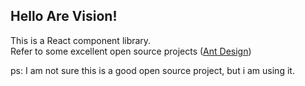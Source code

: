 ## Hello Are Vision!

This is a React component library.<br/>
Refer to some excellent open source projects ([Ant Design](https://ant.design/))

ps: I am not sure this is a good open source project, but i am using it.

